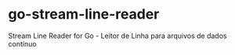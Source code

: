 # go-stream-line-reader
Stream Line Reader for Go - Leitor de Linha para arquivos de dados contínuo
